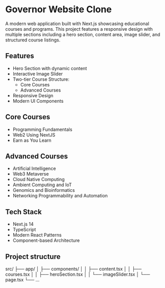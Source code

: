 # Governor Website Clone

A modern web application built with Next.js showcasing educational courses and programs. This project features a responsive design with multiple sections including a hero section, content area, image slider, and structured course listings.

## Features

- Hero Section with dynamic content
- Interactive Image Slider
- Two-tier Course Structure:
  - Core Courses
  - Advanced Courses
- Responsive Design
- Modern UI Components

## Core Courses
- Programming Fundamentals
- Web2 Using NextJS
- Earn as You Learn

## Advanced Courses
- Artificial Intelligence
- Web3 Metaverse
- Cloud Native Computing
- Ambient Computing and IoT
- Genomics and Bioinformatics
- Networking Programmability and Automation

## Tech Stack

- Next.js 14
- TypeScript
- Modern React Patterns
- Component-based Architecture

## Project structure

src/
  ├── app/
  │   ├── components/
  │   │   ├── content.tsx
  │   │   ├── courses.tsx
  │   │   ├── heroSection.tsx
  │   │   └── imageSlider.tsx
  │   └── page.tsx
  └── ...




